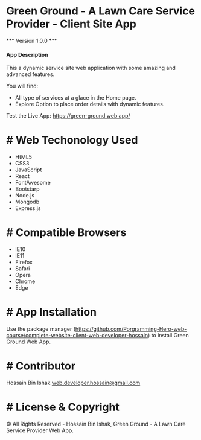 # Green Ground - A Lawn Care Service Provider - Client Site App

*** Version 1.0.0 ***

#### App Description

This a dynamic service site web application with some amazing and advanced features.

You will find:

- All type of services at a glace in the Home page.
- Explore Option to place order details with dynamic features.

Test the Live App: https://green-ground.web.app/
# # Web Techonology Used

- HtML5
- CSS3
- JavaScript
- React
- FontAwesome
- Bootstarp
- Node.js
- Mongodb
- Express.js

# # Compatible Browsers	

- IE10
- IE11
- Firefox
- Safari
- Opera
- Chrome
- Edge
# # App Installation

Use the package manager (https://github.com/Porgramming-Hero-web-course/complete-website-client-web-developer-hossain) to install Green Ground Web App.

# # Contributor
Hossain Bin Ishak <web.developer.hossain@gmail.com>

# # License & Copyright
© All Rights Reserved - Hossain Bin Ishak, Green Ground - A Lawn Care Service Provider Web App.